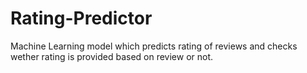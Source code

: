 # Rating-Predictor
Machine Learning model which predicts rating of reviews and checks wether rating is provided based on review or not.

